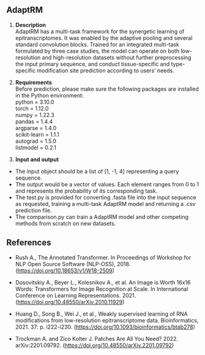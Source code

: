 ## AdaptRM 

1.	**Description**  
AdaptRM has a multi-task framework for the synergetic learning of epitranscriptomes. It was enabled by the adaptive pooling and several standard convolution blocks. Trained for an integrated multi-task formulated by three case studies, the model can operate on both low-resolution and high-resolution datasets without further preprocessing the input primary sequence, and conduct tissue-specific and type-specific modification site prediction according to users’ needs. 

2.	**Requirements**  
Before prediction, please make sure the following packages are installed in the Python environment:  
python = 3.10.0  
torch = 1.12.0  
numpy = 1.22.3  
pandas = 1.4.4  
argparse = 1.4.0  
scikit-learn = 1.1.1  
autograd = 1.5.0  
listmodel = 0.2.1  

3.	**Input and output**  
* The input object should be a list of [1, -1, 4] representing a query sequence.  
* The output would be a vector of values. Each element ranges from 0 to 1 and represents the probability of its corresponding task.  
* The test.py is provided for converting .fasta file into the input sequence as requested, training a multi-task AdaptRM model and returning a .csv prediction file.  
* The comparison.py can train a AdaptRM model and other competing methods from scratch on new datasets.


## References  
* Rush A., The Annotated Transformer. In Proceedings of Workshop for NLP Open Source Software (NLP-OSS), 2018. (https://doi.org/10.18653/v1/W18-2509)

* Dosovitskiy A., Beyer L., Kolesnikov A., et al. An Image is Worth 16x16 Words: Transformers for Image Recognition at Scale. In International Conference on Learning Representations. 2021. (https://doi.org/10.48550/arXiv.2010.11929)

* Huang D., Song B., Wei J., et al., Weakly supervised learning of RNA modifications from low-resolution epitranscriptome data. Bioinformatics, 2021. 37: p. i222-i230. (https://doi.org/10.1093/bioinformatics/btab278)

* Trockman A. and Zico Kolter J. Patches Are All You Need? 2022. arXiv:2201.09792. (https://doi.org/10.48550/arXiv.2201.09792)



